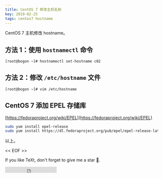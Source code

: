 ```yaml
---
title: CentOS 7 修改主机名称
key: 2019-02-25
tags: centos7 hostname
---
```


CentOS 7 主机修改 hostname。

<!--more-->

## 方法 1：使用 `hostnamectl` 命令

```sh
[root@bogon ~]# hostnamectl set-hostname c02
```

## 方法 2：修改  `/etc/hostname` 文件

```sh
[root@bogon ~]# vim /etc/hostname

```

## CentOS 7 添加 EPEL 存储库

[https://fedoraproject.org/wiki/EPEL](https://fedoraproject.org/wiki/EPEL)

```sh
sudo yum install epel-release
sudo yum install https://dl.fedoraproject.org/pub/epel/epel-release-latest-7.noarch.rpm
```

以上。

<< EOF >>

If you like TeXt, don't forget to give me a star :star2:.

<iframe src="https://ghbtns.com/github-btn.html?user=kitian616&repo=jekyll-TeXt-theme&type=star&count=true" frameborder="0" scrolling="0" width="170px" height="20px"></iframe>

